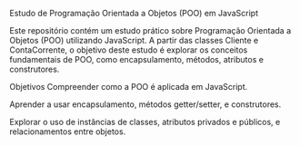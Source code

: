 Estudo de Programação Orientada a Objetos (POO) em JavaScript


Este repositório contém um estudo prático sobre Programação Orientada a Objetos (POO) utilizando JavaScript. A partir das classes Cliente e ContaCorrente, o objetivo deste estudo é explorar os conceitos fundamentais de POO, como encapsulamento, métodos, atributos e construtores.

Objetivos
Compreender como a POO é aplicada em JavaScript.

Aprender a usar encapsulamento, métodos getter/setter, e construtores.

Explorar o uso de instâncias de classes, atributos privados e públicos, e relacionamentos entre objetos.
